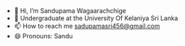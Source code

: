 - 👋 Hi, I’m Sandupama Wagaarachchige
- 🌱  Undergraduate at the University Of Kelaniya Sri Lanka
- 📫 How to reach me sadupamasri456@gmail.com
- 😄 Pronouns: Sandu


<!---
sandu456/sandu456 is a ✨ special ✨ repository because its `README.md` (this file) appears on your GitHub profile.
You can click the Preview link to take a look at your changes.
--->
